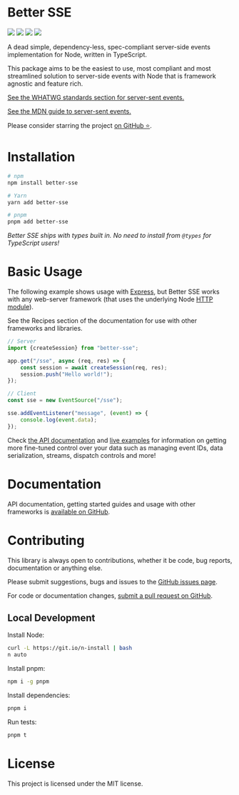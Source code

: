 # Better SSE

<p>
	<img src="https://img.shields.io/npm/v/better-sse?color=blue&style=flat-square" />
	<img src="https://img.shields.io/npm/l/better-sse?color=green&style=flat-square" />
	<img src="https://img.shields.io/npm/dt/better-sse?color=grey&style=flat-square" />
	<a href="https://github.com/MatthewWid/better-sse"><img src="https://img.shields.io/github/stars/MatthewWid/better-sse?style=social" /></a>
</p>

A dead simple, dependency-less, spec-compliant server-side events implementation for Node, written in TypeScript.

This package aims to be the easiest to use, most compliant and most streamlined solution to server-side events with Node that is framework agnostic and feature rich.

[See the WHATWG standards section for server-sent events.](https://html.spec.whatwg.org/multipage/server-sent-events.html)

[See the MDN guide to server-sent events.](https://developer.mozilla.org/en-US/docs/Web/API/Server-sent_events)

Please consider starring the project [on GitHub ⭐](https://github.com/MatthewWid/better-sse).

# Installation

```bash
# npm
npm install better-sse

# Yarn
yarn add better-sse

# pnpm
pnpm add better-sse
```

_Better SSE ships with types built in. No need to install from `@types` for TypeScript users!_

# Basic Usage

The following example shows usage with [Express](http://expressjs.com/), but Better SSE works with any web-server framework (that uses the underlying Node [HTTP module](https://nodejs.org/api/http.html)).

See the Recipes section of the documentation for use with other frameworks and libraries.

```javascript
// Server
import {createSession} from "better-sse";

app.get("/sse", async (req, res) => {
	const session = await createSession(req, res);
	session.push("Hello world!");
});
```

```javascript
// Client
const sse = new EventSource("/sse");

sse.addEventListener("message", (event) => {
	console.log(event.data);
});
```

Check [the API documentation](https://github.com/MatthewWid/better-sse/blob/master/docs/api.md) and [live examples](https://github.com/MatthewWid/better-sse/tree/master/examples) for information on getting more fine-tuned control over your data such as managing event IDs, data serialization, streams, dispatch controls and more!

# Documentation

API documentation, getting started guides and usage with other frameworks is [available on GitHub](https://github.com/MatthewWid/better-sse/tree/master/docs).

# Contributing

This library is always open to contributions, whether it be code, bug reports, documentation or anything else.

Please submit suggestions, bugs and issues to the [GitHub issues page](https://github.com/MatthewWid/better-sse/issues).

For code or documentation changes, [submit a pull request on GitHub](https://github.com/MatthewWid/better-sse/pulls).

## Local Development

Install Node:

```bash
curl -L https://git.io/n-install | bash
n auto
```

Install pnpm:

```bash
npm i -g pnpm
```

Install dependencies:

```bash
pnpm i
```

Run tests:

```bash
pnpm t
```

# License

This project is licensed under the MIT license.
